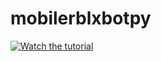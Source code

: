 # mobilerblxbotpy
[![Watch the tutorial](https://upload.wikimedia.org/wikipedia/commons/4/49/A_black_image.jpg)](https://github.com/rtedpro-cpu/mobilerblxbotpy/raw/refs/heads/main/Z%C3%A1znam%20obrazovky%202025-01-01%20200726.mp4)
